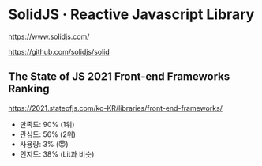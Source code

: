 # SolidJS · Reactive Javascript Library

<https://www.solidjs.com/>

<https://github.com/solidjs/solid>

## The State of JS 2021 Front-end Frameworks Ranking

<https://2021.stateofjs.com/ko-KR/libraries/front-end-frameworks/>

- 만족도: 90% (1위)
- 관심도: 56% (2위)
- 사용량: 3% (😇)
- 인지도: 38% (Lit과 비슷)
